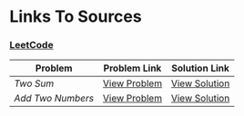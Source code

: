 # Links To Sources

### [LeetCode](https://leetcode.com)

|        Problem                              |              Problem Link                                               |                     Solution Link                   |
|---------------------------------------------|-------------------------------------------------------------------------|-----------------------------------------------------|
| *Two Sum*                                   | [View Problem](https://leetcode.com/problems/two-sum/)                  | [View Solution](two_sum.py)          
| *Add Two Numbers*                           | [View Problem](https://leetcode.com/problems/add-two-numbers/)          | [View Solution](add_two_numbers.py)          
